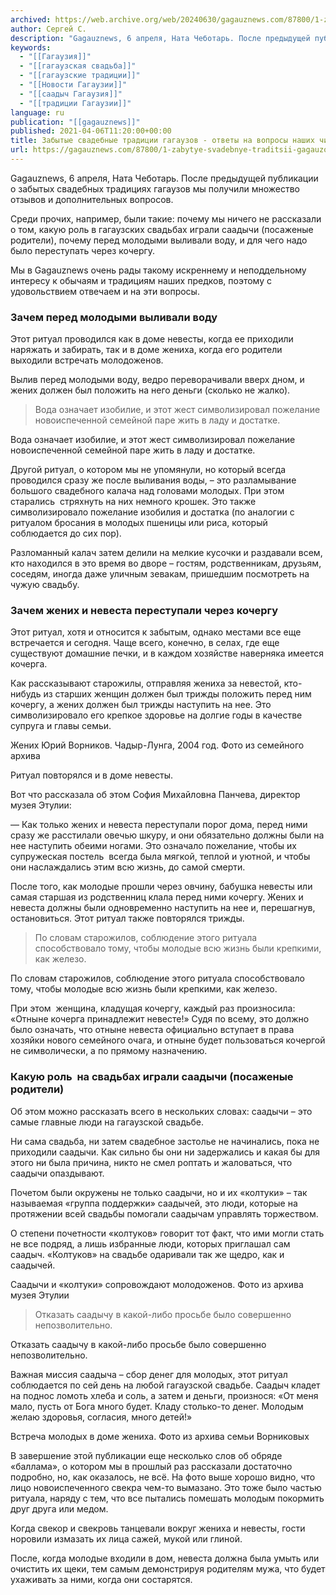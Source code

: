 ```yaml
---
archived: https://web.archive.org/web/20240630/gagauznews.com/87800/1-zabytye-svadebnye-traditsii-gagauzov-otvety-na-voprosy-nashih-chitatelej.html
author: Сергей С.
description: "Gagauznews, 6 апреля, Ната Чеботарь. После предыдущей публикации о забытых свадебных традициях гагаузов мы получили множество отзывов и дополнительных вопросов. Среди прочих, например, были такие: почему мы ничего не рассказали о том, какую роль в гагаузских свадьбах играли саадычи (посаженые родители), почему перед молодыми выливали воду, и для чего надо было переступать через кочергу. Мы в Gagauznews очень рады такому искреннему и неподдельному интересу к обычаям и традициям наших предков, поэтому с удовольствием отвечаем и на эти вопросы. Зачем перед молодыми выливали воду Этот ритуал проводился как в доме невесты, когда ее приходили наряжать и забирать, так и в доме […]"
keywords:
  - "[[Гагаузия]]"
  - "[[гагаузская свадьба]]"
  - "[[гагаузские традиции]]"
  - "[[Новости Гагаузии]]"
  - "[[саадыч Гагаузия]]"
  - "[[традиции Гагаузии]]"
language: ru
publication: "[[gagauznews]]"
published: 2021-04-06T11:20:00+00:00
title: Забытые свадебные традиции гагаузов - ответы на вопросы наших читателей
url: https://gagauznews.com/87800/1-zabytye-svadebnye-traditsii-gagauzov-otvety-na-voprosy-nashih-chitatelej.html
---
```


Gagauznews, 6 апреля, Ната Чеботарь. После предыдущей публикации о забытых свадебных традициях гагаузов мы получили множество отзывов и дополнительных вопросов.

Среди прочих, например, были такие: почему мы ничего не рассказали о том, какую роль в гагаузских свадьбах играли саадычи (посаженые родители), почему перед молодыми выливали воду, и для чего надо было переступать через кочергу.

Мы в Gagauznews очень рады такому искреннему и неподдельному интересу к обычаям и традициям наших предков, поэтому с удовольствием отвечаем и на эти вопросы.

### Зачем перед молодыми выливали воду

Этот ритуал проводился как в доме невесты, когда ее приходили наряжать и забирать, так и в доме жениха, когда его родители выходили встречать молодоженов.

Вылив перед молодыми воду, ведро переворачивали вверх дном, и жених должен был положить на него деньги (сколько не жалко).

> Вода означает изобилие, и этот жест символизировал пожелание новоиспеченной семейной паре жить в ладу и достатке.

Вода означает изобилие, и этот жест символизировал пожелание новоиспеченной семейной паре жить в ладу и достатке.

Другой ритуал, о котором мы не упомянули, но который всегда проводился сразу же после выливания воды, – это разламывание большого свадебного калача над головами молодых. При этом  старались  стряхнуть на них немного крошек. Это также символизировало пожелание изобилия и достатка (по аналогии с ритуалом бросания в молодых пшеницы или риса, который соблюдается до сих пор).

Разломанный калач затем делили на мелкие кусочки и раздавали всем, кто находился в это время во дворе – гостям, родственникам, друзьям, соседям, иногда даже уличным зевакам, пришедшим посмотреть на чужую свадьбу.

### Зачем жених и невеста переступали через кочергу

Этот ритуал, хотя и относится к забытым, однако местами все еще встречается и сегодня. Чаще всего, конечно, в селах, где еще существуют домашние печки, и в каждом хозяйстве наверняка имеется кочерга.

Как рассказывают старожилы, отправляя жениха за невестой, кто-нибудь из старших женщин должен был трижды положить перед ним кочергу, а жених должен был трижды наступить на нее. Это символизировало его крепкое здоровье на долгие годы в качестве супруга и главы семьи.

Жених Юрий Ворников. Чадыр-Лунга, 2004 год. Фото из семейного архива



Ритуал повторялся и в доме невесты.

Вот что рассказала об этом София Михайловна Панчева, директор музея Этулии:

— Как только жених и невеста переступали порог дома, перед ними сразу же расстилали овечью шкуру, и они обязательно должны были на нее наступить обеими ногами. Это означало пожелание, чтобы их супружеская постель  всегда была мягкой, теплой и уютной, и чтобы они наслаждались этим всю жизнь, до самой смерти.

После того, как молодые прошли через овчину, бабушка невесты или самая старшая из родственниц клала перед ними кочергу. Жених и невеста должны были одновременно наступить на нее и, перешагнув, остановиться. Этот ритуал также повторялся трижды.

> По словам старожилов, соблюдение этого ритуала способствовало тому, чтобы молодые всю жизнь были крепкими, как железо.

По словам старожилов, соблюдение этого ритуала способствовало тому, чтобы молодые всю жизнь были крепкими, как железо.

При этом  женщина, кладущая кочергу, каждый раз произносила: «Отныне кочерга принадлежит невесте!» Судя по всему, это должно было означать, что отныне невеста официально вступает в права хозяйки нового семейного очага, и отныне будет пользоваться кочергой не символически, а по прямому назначению.

### Какую роль  на свадьбах играли саадычи (посаженые родители)

Об этом можно рассказать всего в нескольких словах: саадычи – это самые главные люди на гагаузской свадьбе.

Ни сама свадьба, ни затем свадебное застолье не начинались, пока не приходили саадычи. Как сильно бы они ни задержались и какая бы для этого ни была причина, никто не смел роптать и жаловаться, что саадычи опаздывают.

Почетом были окружены не только саадычи, но и их «колтуки» – так называемая «группа поддержки» саадычей, это люди, которые на протяжении всей свадьбы помогали саадычам управлять торжеством.

О степени почетности «колтуков» говорит тот факт, что ими могли стать не все подряд, а лишь избранные люди, которых приглашал сам саадыч. «Колтуков» на свадьбе одаривали так же щедро, как и саадычей.

Саадычи и «колтуки» сопровождают молодоженов. Фото из архива музея Этулии

> Отказать саадычу в какой-либо просьбе было совершенно непозволительно.

Отказать саадычу в какой-либо просьбе было совершенно непозволительно.

Важная миссия саадыча – сбор денег для молодых, этот ритуал соблюдается по сей день на любой гагаузской свадьбе. Саадыч кладет на поднос ломоть хлеба и соль, а затем и деньги, произнося: «От меня мало, пусть от Бога много будет. Кладу столько-то денег. Молодым желаю здоровья, согласия, много детей!»

Встреча молодых в доме жениха. Фото из архива семьи Ворниковых

В завершение этой публикации еще несколько слов об обряде «баллама», о котором мы в прошлый раз рассказали достаточно подробно, но, как оказалось, не всё. На фото выше хорошо видно, что лицо новоиспеченного свекра чем-то вымазано. Это тоже было частью ритуала, наряду с тем, что все пытались помешать молодым покормить друг друга или медом.

Когда свекор и свекровь танцевали вокруг жениха и невесты, гости норовили измазать их лица сажей, мукой или глиной.

После, когда молодые входили в дом, невеста должна была умыть или очистить их щеки, тем самым демонстрируя родителям мужа, что будет ухаживать за ними, когда они состарятся.
